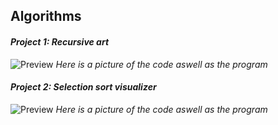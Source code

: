 ## **Algorithms**

#### _Project 1: Recursive art_

![Preview](https://github.com/AYJACKSON-ICS4U/AyeshaKhan-KhanAcademyWork/blob/master/Algorithms/Photos/Recursive%20art.png)
*Here is a picture of the code aswell as the program*


#### _Project 2: Selection sort visualizer_

![Preview](https://github.com/AYJACKSON-ICS4U/AyeshaKhan-KhanAcademyWork/blob/master/Algorithms/Photos/Selection%20sort%20visualizer.png)
*Here is a picture of the code aswell as the program*
